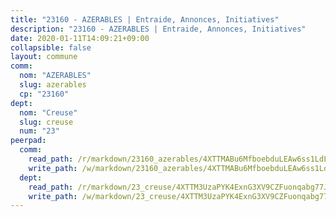 ```yaml
---
title: "23160 - AZERABLES | Entraide, Annonces, Initiatives"
description: "23160 - AZERABLES | Entraide, Annonces, Initiatives"
date: 2020-01-11T14:09:21+09:00
collapsible: false
layout: commune
comm:
  nom: "AZERABLES"
  slug: azerables
  cp: "23160"
dept:
  nom: "Creuse"
  slug: creuse
  num: "23"
peerpad:
  comm:
    read_path: /r/markdown/23160_azerables/4XTTMABu6MfboebduLEAw6ss1LdLir5z7pu5DQnyCfEgbu89d
    write_path: /w/markdown/23160_azerables/4XTTMABu6MfboebduLEAw6ss1LdLir5z7pu5DQnyCfEgbu89d-K3TgU7FJeCNtPiboLdUV2NXpWk93YMJn66K1CmNPGeXzgPfg6fqisAuWKtVQeLA5zzGjfHSSL6H3o8XKxjTaKEitHq91R4X4hY3j3o8tJiaDdY7YTCvaGc5PxSNBPH9FkTqThn87
  dept:
    read_path: /r/markdown/23_creuse/4XTTM3UzaPYK4ExnG3XV9CZFuonqabg77JTNiqvJ5MQS23jj7
    write_path: /w/markdown/23_creuse/4XTTM3UzaPYK4ExnG3XV9CZFuonqabg77JTNiqvJ5MQS23jj7-K3TgUKE86JxR4JSYXC5aZe6fqBSBprUrmaVFUW2jmdnpHS2xDyA3bckVFWgGTEWFg2GMkYcK4FztBw3HJgWqQMWmUjaPRWNNPUiVES6qbqTDLs9pxQ3uHzULq9XSj5J8FTp6MDn1
---
```


